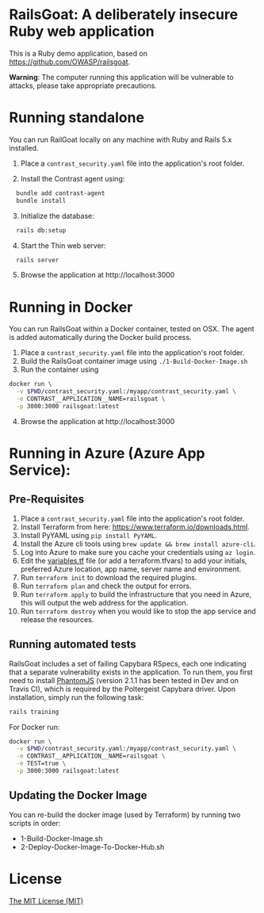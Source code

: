 # RailsGoat: A deliberately insecure Ruby web application

This is a Ruby demo application, based on https://github.com/OWASP/railsgoat.

**Warning**: The computer running this application will be vulnerable to attacks, please take appropriate precautions.

# Running standalone

You can run RailGoat locally on any machine with Ruby and Rails 5.x installed.

1. Place a `contrast_security.yaml` file into the application's root folder.

1. Install the Contrast agent using: 
```sh
  bundle add contrast-agent
  bundle install
```
3. Initialize the database:
```sh
  rails db:setup
```
4. Start the Thin web server:

```sh
  rails server
```
5. Browse the application at http://localhost:3000

# Running in Docker

You can run RailsGoat within a Docker container, tested on OSX. The agent is added automatically during the Docker build process.

1. Place a `contrast_security.yaml` file into the application's root folder.
1. Build the RailsGoat container image using `./1-Build-Docker-Image.sh`
1. Run the container using
```sh
docker run \
  -v $PWD/contrast_security.yaml:/myapp/contrast_security.yaml \
  -e CONTRAST__APPLICATION__NAME=railsgoat \
  -p 3000:3000 railsgoat:latest 
```
4. Browse the application at http://localhost:3000

# Running in Azure (Azure App Service):

## Pre-Requisites

1. Place a `contrast_security.yaml` file into the application's root folder.
1. Install Terraform from here: https://www.terraform.io/downloads.html.
1. Install PyYAML using `pip install PyYAML`.
1. Install the Azure cli tools using `brew update && brew install azure-cli`.
1. Log into Azure to make sure you cache your credentials using `az login`.
1. Edit the [variables.tf](variables.tf) file (or add a terraform.tfvars) to add your initials, preferred Azure location, app name, server name and environment.
1. Run `terraform init` to download the required plugins.
1. Run `terraform plan` and check the output for errors.
1. Run `terraform apply` to build the infrastructure that you need in Azure, this will output the web address for the application.
1. Run `terraform destroy` when you would like to stop the app service and release the resources.

## Running automated tests

RailsGoat includes a set of failing Capybara RSpecs, each one indicating that a separate vulnerability exists in the application. To run them, you first need to install [PhantomJS](https://github.com/jonleighton/poltergeist#installing-phantomjs) (version 2.1.1 has been tested in Dev and on Travis CI), which is required by the Poltergeist Capybara driver. Upon installation, simply run the following task:

```sh
rails training
```

For Docker run:

```sh
docker run \
  -v $PWD/contrast_security.yaml:/myapp/contrast_security.yaml \
  -e CONTRAST__APPLICATION__NAME=railsgoat \
  -e TEST=true \
  -p 3000:3000 railsgoat:latest
```

## Updating the Docker Image

You can re-build the docker image (used by Terraform) by running two scripts in order:

* 1-Build-Docker-Image.sh
* 2-Deploy-Docker-Image-To-Docker-Hub.sh

# License

[The MIT License (MIT)](./LICENSE.md)
